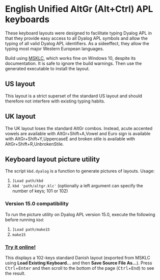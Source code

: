 # English Unified AltGr (Alt+Ctrl) APL keyboards

These keyboard layouts were designed to facilitate typing Dyalog APL in that they provide easy access to all Dyalog APL symbols and allow the typing of all valid Dyalog APL identifiers. As a sideeffect, they allow the typing most major Western European languages.

Build using [MSKLC](https://www.microsoft.com/en-us/download/details.aspx?id=22339), which works fine on Windows 10, despite its documentation. It is safe to ignore the build warnings. Then use the generated executable to install the layout.

## US layout

This layout is a strict superset of the standard US layout and should therefore not interfere with existing typing habits.

## UK layout
The UK layout loses the standard AltGr combos. Instead, acute accented vowels are available with AltGr+Shift+A,Vowel and Euro sign is available with AltGr+Shift+Y,UppercaseE and broken stile is available with AltGr+Shift+R,UnbrokenStile.

## Keyboard layout picture utility

The script `kbd.dyalog` is a function to generate pictures of layouts. Usage:
1. `]Load path/kbd`
1. `kbd 'path/altgr.klc'` (optionally a left argument can specify the number of keys; 101 or 102)

### Version 15.0 compatibility

To run the picture utility on Dyalog APL version 15.0, execute the following before running `kbd`:
1. `]Load path/make15`
1. `make15`

### [Try it online!](https://tio.run/##5Vx9c@PGef8b9yl2@Ecp9agcAL47ceYgEpRoUaSOIHUnv9QFQVBCRQIMAd6d6nEmPXeuZ/bk2o2dubbJTHJ2ZxTn2kzrc9Km6XhG@Sb8Iu7z7AICAQKgrrUyczVNc4nFs79nn9d9sEudOh5u9E/UoXX49dfHvf784YfvXCP4mp/@jDjqsW4Ta@wYlqkOiTkd9fQJsQbkWD@xyVpfH6jTofMK6VnO0TpRbTLUBw5RJ4fTkW7CF7NPvnM81MjAGOrEmtDWVEc6kk6MwyOf1uc50Z3pxLRJfwAftnMCI4Fbz1InfTJSx@Se4RyRvq726STSMMfeECbZ04fWPR9laIwMR8V526/AsPvEMnWiHakTVXNAhDH8j8OdiXWsZ4hxaFoTALH1MVA4OqmoY7thaccwAbi8xnBBElDPfPbe/INPmltyZ3766Zrw6vz9X2Tmp1@uz2dPoSECY2/B/KjUxoCYlkMOjbu6iWKHBf4dQp4@IxEvBHJVfKFYYtiAZ@psuAmDBV4gAi/OT7@Yzx4AXggApCSaNQVrOCdjd1j2VfMVFOP08/njr9zxZP7ob87PAALtRUeals/VPrLu2dTMni6oq/CkWJifPk@n/U7AfPihCejp@ceP5x//aOH97OW/DL0/TJNvh5jR9n0gkCK5omZT1Y7tsarp8J1q@Y/GLEZWnhTIFTV@wHqy/rGYRcv606D5nwe95GW8DL0/o1r@FogZ48sdted6wFUF1YIvXy0z2cT1PCFufW@/qqBakPVqmb1g3C569rOX8PKScfuyi/nhCqs@wGL0KiKIhU5g3bkqVm6zSlJacl9B/JDlFfaqWC1yfPFIfenWnbh3QqQ@e2nFfH75FVY5MuDRiXyjsbSA6fsx6/ymAzXMKnlt/UbjiJCIaL2aZTXM6sVidXm1ehblKM9WudGLXj67RLJg798nzvkysfr8/5WYceurMxkyD7htmLSVhg7rWPQQVtYu@AtSbU28Ydizq5tTcoHor6pXyGBl1RtowyxZ@UpC1MtfAsUnuWoG0TJ9vGrBTK4dVy5ZL/p@/n/ojCR7QjX7LRDT20PsWOMG7jAeK7j3Qo6rumaM1CE5xv1M3Bb95PxMLJNsmeSzJF@gu5K2pppEs/q6zUDspjXBMTZbsmyIma2J29AuD4iH@Crg6oYgjBb3dl2YvnFoODbSfvBJNVMSyvPHv4GvEkl4IVJPtfWNbMEd7wq2rd/PIVb6jTf76sbgrXdy76YBTEn/SZoOGhhmnwys6WSDDiNH@n13b92@AHB3mh89YcjnZ8J1oUCEwnz22Xz2dGF/mKnMsRCFja4cqRMmSbei0CH/fP5r4bor4ukXufnDjxADxyNrGHuxM84QlJNRzxoCxlp2/ng2f//pOs5l9l4GPDSD8B57dTyeWOOJgXvmfcMeD9UTYtPBrirquEX9joC706dnuNv96Mka3Xr@7fo5XH/5Lnw@ejKfPXAVM7Ed0tMPDdM0zENiadp0opvgG9aA6Kp2hBvmBJIhjHTxqc0ezSjIw2X7UHqb7v4DBA5j4@4dGWD7MQzOwFAU6fwszfN8GSTkeZWHRuT5bNo9BukRs2ePiT6yx2z8XcM2ekM9OF7M0fFiTmCNKLLx2x1CbuAmiLzLRu8b9lRF/brTIGCrtocZkgC33kFk7ybTrudpHZVNYn76Pibl9BpmTHjPPl1fyxIR9@bJTcypeDODJpi9tw4ERQF8QEClPfwxEMENEe@ugbXFP/wW6cDmroOxkxZ2zuKypfFDw4eAxa2pgxT0YAfJkdq9xiBQtuu1jtKROjIopSEdtLod@LIjHzSlXeyqylIVrhb66iaetTDpdQ0PcYg2dTaswYCMLcO8iLO@6qjopBcQQe@aPQAvX3dnBIKi817M6yOPw4WALis8otHBBwfWhJ48EaT3sgTDst3gPP38xhqzwKMnzKSEeQJc0xwAs8A5LkRr6NgqKAjTJcyUnjR9BGbwJv945ik4Jg/hRCkrT2G62QdJHHR07Ui/Cw/63p2BNRxa9@wFzo@/Qouz3IexRN1kYerJL3ZoN7Lu6pCXR3i2ZdOTv95QNY/J0DA97Y1UZ2LcZ3wqyv789OdphR24WRPwXJauypBqwI/fdNbfdDBpttNvCmmwI53MAqv@dDw0NPRA0CRjCFC256E@L@@caw3FfPSE3QDDCIR/FVix6ze@K7xVt/0VCRlRNo41ZqdgNAQsMphY3tndahaw5CyzYGsd8VnQgwfE7qnacXD6nmF@GIRw18k1LIxwrUy/0bwhvZVeX9QPPaGlxqf@jGeQmElMl8HEukfTxn8EkMFpz88QdS2XxXwglq9D5haE9bVSAa9zWXrNM07OkcsG5j6x6EFpUDGw6sxnP7mJvGZPWe9KR6I4eNLoWCMERgOAcQN6yWBaISy3wvpz1@h7WlRtMlCHwwVNskX@wrl/ST3bz18QbF7UXWQE/b6DiyGVjw1Pe8HDMDVrOB2ZCEr1AbmSkUUJhCAmK1HYMFyO3G@5ABxKBVCQymNURVdIV7oLsAGbIl3kRobj6J6qoMYwNN2@w8yMxfSjWVooMq25N3FNhDVb04@sYR@qD8gNE0Krpus0othXWktdD6AeBFD5wmpUVweI6uIFAAHPm/ANcLRM@iYk89n5meeero7ecM15@gWr9zILhd5bb/k5lhpYZ7k2wCfjMzq4JCNWYLqcgMliLp@asZyu08zwAMvO/93rIkHQny4wc9MfTXiezSoBjAWQYfbp@Zmn/xfhgOA3qYVofeWtUAEWqDRWEp6fZV7cIuCyLJYYGmW2rLYX4xVhlFheUUbylecu3N6Ay2vOnvZsx3CmEHz0NykarAwTa0jGhuZA1Wpfi3O8OxnPA70aGhZrOmvI3apBK1@X4lqo7sDq7syd6k0vdGZPIQ6Zu6jHuq8Cb36sqAEWLqflKoS8@zX7cUs6fQ2@ZJjrpnc2q1yDZkde4FJV1TTsI7JBKlMbknMqQBq4qLT2Dtr1re0Ol1rT1onIC0VSsUZj1TxJHLW7JzUPuNRq0karIjVkrBW5FDxhVXdW0tarXIrHV44vJBDvy22l3mpywnf4eKKFgjaWhudu3Ki4WT5wQ/Bv5MkrkGEHTuC@6N8vwH32wu2eAFXBpyoGqDC5JuiCVt8c9114hqarHElD7khjnYgeg84B64h64SHxSDduKBVuf@dtjquoY47nBE7kCiGKjQ1uA14c@4z4SFCfCIgUludFgdugb5CZVOtb9Q5pNeUMke9UGtKu1AF7kV2pvZMh38NfRn3fa4OAWZggAIoIKCIausICZOd2K0NudVudKEBwzV25XalLDSJ1grg5Lou4WcTNMlw1u4i73ZZhss3u7qbcJkp9q@nD7rW6zSrtC2LmuRxi5hArxzDF3AJmrdVtw6S67bbcrByEQKutRkNqR6AWuDyi5hEtj6gir2qLqPV9mOgeyCk3OyFQudtuRUAWuQJCFhCysGQlpX4nQ6RdQFSkZjXZPCWuiEhFRBowkYu9RSx5X4b5KK1GvdpVfKyGXOugJhoHZLMtVXbkkHnKXAlxS4hbYrj5RVwZ05QLsyeBPjvbslIPM1BudeFeNAeVKyOHMnIouxz6CxyadXRWmg6jObBbSSx6gA9v@I/P9l3lLLJ4XW6D88qA0FBChmPgCQrSuJa8@/Zeo6tQfLGHTAYLtsRbLuitrqxcMtz6FJa6Mc/3cjfhs8DfdOfOvE6qdDsyfKK7ZchWW9r3rzxoyMedOuRv0gAtBvMoz93iID/8ABp/sg2I3iZRdqUGDJE7HQi5Wxm3tyLt1TvSYn@CAILA3Ub4e9Akwt@Ogb@dDC9yMsLr0CxGYgQDOYaBvCo6hSzXRh4TaBJFaMdwaCeLkOM6CO9AkwjfiYHvJMPnuQOEP4EmEf4gBv4gGb7AdRF@Ck0ifDcGvpsMX@TqCG9Akwhfj4GvJ8OXuBbCW9Akwrdi4FvJ8GVuD@HH0CTC78XA7yXDqzQ5FDi6vOu4IGn4IfQSWEnkdr2zDfmsuUWkzdZ@XFhE0MkK0MjRU@nRqQgsT6klzFN5HT@FPmYq@MrSrCS3Wdau1NuV7m6tId@5SFb1Zq3VdgsRRYYcL3VabW/h79Qb1VDm0jkJRVehSdSuFCdisnYHnILwNjSJ8EoMvJIIL/JcFeH70CTCV2PgkwsBKPZqCD@AJhG@FgNfS4YXuS2EP4QmEX4rBn4rGT7LbSP8ETSJ8Nsx8NvJ8DnuNYT/C2gS4V@LgX8tGT7P7SD8MTSJ8Dsx8Mk1AVSIDYQfQpMI34iBbyTDF2koZ92sgjWpVlgRYLFJRE5mVaKsiozVAIvLfmlFImZpSem0WztxXEM0SRMo0wnk3fIKU5WKpbOgeVPY7za24CmgBiUfzUvwxES2pQZEhyKzHlbSRecu9oARxZjlS5ExFmm5ri5ILu21cPp72zB/SQGh6soKp9C411GNfwlNogJfj1Ha68nwfe4Owt@HJhH@Tgz8nWR4nasgvAZNInwlBr6SDD/g9hH@LjSJ8Psx8PuJ8Fme20T4HjSJ8Jsx8JvJ8ALXRHgTmkT4Zgx8Mxle5HYRfgQNfazo5eMY7MYw2PUZ7NYrUTV0Nkv9HZ//JebyGj4f9RYEovcwrACi1WitmHSOPW5BYLSqDFBHwMUYqnVh5kqntYf7DisB8xRwt970HuAwGeQXH@C2DyAcmxuUBBTRuk0fppJRy5yyJ1VkN8wXP1xQejsTaiKQ8gVWYPEie3yl6tNZqoJ5uk89sqJsdLYlLylttWUJ7LPYlZSn2jJu28ne5kCQf5arypU6eINvPlFbNp/bZEj8nlTgwj1xpg@3CdtYfIEuRrjpR1Sy8X3yh1@ECbDy1ctIoFOCX4YIikgwUJFgSgl@F0bArQe9jwQGJfiXMAISDCjBCSX47zDCAAmySGBRgi9CBDmUQqNSSJTgr8IEtIinUsiU4P0QQR4J@lSKLiX4xzACTlKjk6xTgtMwAhL0KcEBJfhZGAGl6FMpWpTgxyECke1FIAFBgvPnl7FvgV9tX963788j7Vvy7XsWad@yb9//jLSv5tv3WaT5RN98/x5pPt43348izVfyzfco0nxl33z/EGk@zTff40jriL51/j7KOgX@wjp/fhnjqKXVxsn5xvks0jg93zi/ijSO5hvn95HGGfjG@XVk8A384Psq0noF33q/ibRezrfeX0dar@db728jraf51vtppPUGvvX@LtJ6Bd96P4mynlryY@vsMubL66vNJ/rmexppPtU33@eR5uv55vuvSPPpvvn@NdI6Od86zyOtI/rWeRBpHdW3zizSOj3fOv8UaR3dt84HkdbJ@db5OMo6ef3COn92GeMUk42Di/iALgkm5flvkdbL@tb7NFK1eV@1X4bFQhZ9yqJJCT6K1H3W1/17kYrJ@4r5JEoxRV8xP7zk8u/9Ui1eQQIn21qwS@cu/s44eGPAddRecBNH4@hfZwU7@9zSQSA8fdGj9mD5VuBSbfrPK9B7wfPObJFLNacj8qeh7hIXPjrEKnBpslCqpuhfieEfUIUgelxNCPZoXE0M9vS5WjbYo3O1YAmVHXC1fKAnx3O14OkimL5WDPaIXC24GuSyXK0c7MnBDIPrOYTnnjq1g0LmQIGKNrGGwwgxc64Ci6HuEusuhbrLrLsc6lZZ90aou8e6c6FujXXnQ9191h060Ya4od3XQ90D1i0Eu/M86xZD3QLrzoa6RdbNp8JlNu2u6sPQjRxo8sQmbf0HoRtFMEXQW/Il6Aq6SxEcSAj6SxE8SAg6DARwTQh6TBF8SAi6TAmcSAj6TAm8SAg6TQncSAh6TQn8SAx6TQkcSQzOvpSHruDsSwXoCs6@BGKLuZWJ5W35TieeSHDdgaaIVDhHuKGPqSIVflakw24sJ4S9iQnJQpuYS0nBRYPckArHDQWLiI8CtznR1eNw0GxbIz0cMd3xUrDsqYc66Y6X4gJ/lxn2fjq3sJPLZj/s4FXrnrnk3ZQR3lny8Lpp6xNn6TlSH@qOHvbu7/H80hPvtj4MypWHsKa/K71tmH3rnh3iqHlajr7d56Qx@7GrYZmrXQdX8KSVG56AUotnr6nwugwJYfE0NnwfqrzUxYFI@CYUGamlI5IwEcRrip6LpC79tK1U2vU9fPpXEkTL8WUu9Cul0M9fmltdaYv@cOiSOGtV3Rypk@P1AIXcrO5sVtNf47@bg7@9glv/Aw "APL (Dyalog Unicode) – Try It Online") 
This displays a 102-keys standard Danish layout (exported from MSKLC using **Load Existing Keyboard…** and then **Save Source File As…**). Press <kbd>Ctrl</kbd>+<kbd>Enter</kbd> and then scroll to the bottom of the page (<kbd>Ctrl</kbd>+<kbd>End</kbd>) to see the result.
